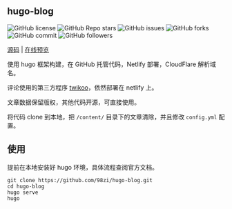 ## hugo-blog

![GitHub license](https://img.shields.io/github/license/98zi/hugo-blog) 
![GitHub Repo stars](https://img.shields.io/github/stars/98zi/hugo-blog) 
![GitHub issues](https://img.shields.io/github/issues/98zi/hugo-blog) 
![GitHub forks](https://img.shields.io/github/forks/98zi/hugo-blog) 
![GitHub commit](https://img.shields.io/github/commit-activity/t/98zi/hugo-blog) 
![GitHub followers](https://img.shields.io/github/followers/98zi)

[源码](https://github.com/98zi/hugo-blog) | [在线预览](https://zishu.me)

使用 hugo 框架构建，在 GitHub 托管代码，Netlify 部署，CloudFlare 解析域名。

评论使用的第三方程序 [twikoo](https://twikoo.js.org/)，依然部署在 netlify 上。

文章数据保留版权，其他代码开源，可直接使用。

将代码 clone 到本地，把 `/content/` 目录下的文章清除，并且修改 `config.yml` 配置。

## 使用

提前在本地安装好 hugo 环境，具体流程查阅官方文档。

```shell
git clone https://github.com/98zi/hugo-blog.git
cd hugo-blog
hugo serve
hugo
```
